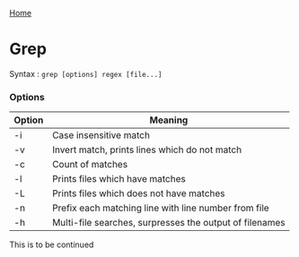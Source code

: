 [Home](/index.html "Home")  

# Grep

Syntax : `grep [options] regex [file...]`


### Options  

|Option|Meaning|
|------|-------|
|-i| Case insensitive match|
|-v| Invert match, prints lines which do not match|
|-c| Count of matches|
|-l| Prints files which have matches|
|-L| Prints files which does not have matches|
|-n| Prefix each matching line with line number from file|
|-h| Multi-file searches, surpresses the output of filenames|  


This is to be continued